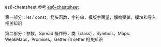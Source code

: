 es6-cheatsheet 参考 [es6-cheatsheet](https://github.com/DrkSephy/es6-cheatsheet)

第一部分：let / const，箭头函数，字符串，模版字面量，解构赋值，模块和导入相关知识

第二部分：参数，Spread 操作符，类（class），Symbols，Maps，WeakMaps，Promises，Getter 和 setter 相关知识